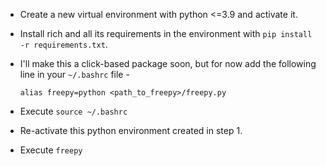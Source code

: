 - Create a new virtual environment with python <=3.9 and activate it.
- Install rich and all its requirements in the environment with `pip install -r requirements.txt`.
- I'll make this a click-based package soon, but for now add the following line in your `~/.bashrc` file - 

    `alias freepy=python <path_to_freepy>/freepy.py`
- Execute `source ~/.bashrc`
- Re-activate this python environment created in step 1.
- Execute `freepy`